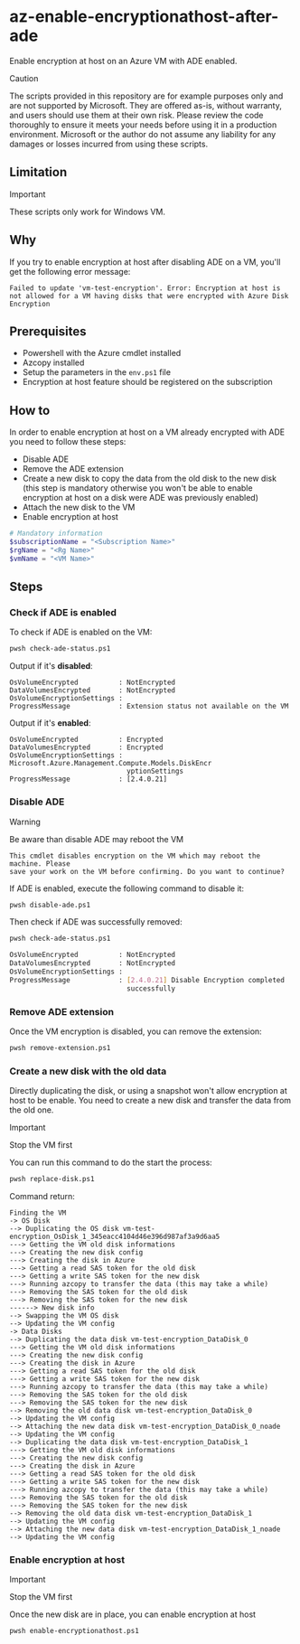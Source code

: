 # az-enable-encryptionathost-after-ade
Enable encryption at host on an Azure VM with ADE enabled.

> [!CAUTION]
> The scripts provided in this repository are for example purposes only and are not supported by Microsoft. They are offered as-is, without warranty, and users should use them at their own risk. Please review the code thoroughly to ensure it meets your needs before using it in a production environment. Microsoft or the author do not assume any liability for any damages or losses incurred from using these scripts.

## Limitation
> [!IMPORTANT]  
> These scripts only work for Windows VM.

## Why
If you try to enable encryption at host after disabling ADE on a VM, you'll get the following error message:
```
Failed to update 'vm-test-encryption'. Error: Encryption at host is not allowed for a VM having disks that were encrypted with Azure Disk Encryption
```

## Prerequisites
* Powershell with the Azure cmdlet installed
* Azcopy installed
* Setup the parameters in the `env.ps1` file
* Encryption at host feature should be registered on the subscription

## How to
In order to enable encryption at host on a VM already encrypted with ADE you need to follow these steps:
* Disable ADE
* Remove the ADE extension
* Create a new disk to copy the data from the old disk to the new disk (this step is mandatory otherwise you won't be able to enable encryption at host on a disk were ADE was previously enabled)
* Attach the new disk to the VM
* Enable encryption at host


```ps1
# Mandatory information
$subscriptionName = "<Subscription Name>"
$rgName = "<Rg Name>"
$vmName = "<VM Name>"
```

## Steps
### Check if ADE is enabled
To check if ADE is enabled on the VM:
```bash
pwsh check-ade-status.ps1
```

Output if it's **disabled**:
```
OsVolumeEncrypted          : NotEncrypted
DataVolumesEncrypted       : NotEncrypted
OsVolumeEncryptionSettings :
ProgressMessage            : Extension status not available on the VM
```

Output if it's **enabled**:
```
OsVolumeEncrypted          : Encrypted
DataVolumesEncrypted       : Encrypted
OsVolumeEncryptionSettings : Microsoft.Azure.Management.Compute.Models.DiskEncr
                             yptionSettings
ProgressMessage            : [2.4.0.21]
```

### Disable ADE
> [!WARNING]  
> Be aware than disable ADE may reboot the VM
```
This cmdlet disables encryption on the VM which may reboot the machine. Please
save your work on the VM before confirming. Do you want to continue?
```

If ADE is enabled, execute the following command to disable it:
```bash
pwsh disable-ade.ps1
```

Then check if ADE was successfully removed:
```bash
pwsh check-ade-status.ps1

OsVolumeEncrypted          : NotEncrypted
DataVolumesEncrypted       : NotEncrypted
OsVolumeEncryptionSettings :
ProgressMessage            : [2.4.0.21] Disable Encryption completed
                             successfully
```

### Remove ADE extension
Once the VM encryption is disabled, you can remove the extension:
```bash
pwsh remove-extension.ps1
```

### Create a new disk with the old data
Directly duplicating the disk, or using a snapshot won't allow encryption at host to be enable. You need to create a new disk and transfer the data from the old one.

> [!IMPORTANT]  
> Stop the VM first

You can run this command to do the start the process:
```bash
pwsh replace-disk.ps1
```

Command return:
```
Finding the VM
-> OS Disk
--> Duplicating the OS disk vm-test-encryption_OsDisk_1_345eacc4104d46e396d987af3a9d6aa5
---> Getting the VM old disk informations
---> Creating the new disk config
---> Creating the disk in Azure
---> Getting a read SAS token for the old disk
---> Getting a write SAS token for the new disk
---> Running azcopy to transfer the data (this may take a while)
---> Removing the SAS token for the old disk
---> Removing the SAS token for the new disk
------> New disk info
--> Swapping the VM OS disk
--> Updating the VM config
-> Data Disks
--> Duplicating the data disk vm-test-encryption_DataDisk_0
---> Getting the VM old disk informations
---> Creating the new disk config
---> Creating the disk in Azure
---> Getting a read SAS token for the old disk
---> Getting a write SAS token for the new disk
---> Running azcopy to transfer the data (this may take a while)
---> Removing the SAS token for the old disk
---> Removing the SAS token for the new disk
--> Removing the old data disk vm-test-encryption_DataDisk_0
--> Updating the VM config
--> Attaching the new data disk vm-test-encryption_DataDisk_0_noade
--> Updating the VM config
--> Duplicating the data disk vm-test-encryption_DataDisk_1
---> Getting the VM old disk informations
---> Creating the new disk config
---> Creating the disk in Azure
---> Getting a read SAS token for the old disk
---> Getting a write SAS token for the new disk
---> Running azcopy to transfer the data (this may take a while)
---> Removing the SAS token for the old disk
---> Removing the SAS token for the new disk
--> Removing the old data disk vm-test-encryption_DataDisk_1
--> Updating the VM config
--> Attaching the new data disk vm-test-encryption_DataDisk_1_noade
--> Updating the VM config
```

### Enable encryption at host
> [!IMPORTANT]  
> Stop the VM first

Once the new disk are in place, you can enable encryption at host
```bash
pwsh enable-encryptionathost.ps1
```
